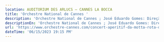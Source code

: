 ```yaml
---
location: AUDITORIUM DES ARLUCS – CANNES LA BOCCA
title: 'Orchestre National de Cannes '
description: 'Orchestre National de Cannes ; José Eduardo Gomes: Direção'
descriptionEn: 'Orchestre National de Cannes ; José Eduardo Gomes: Direction'
url: 'https://www.orchestre-cannes.com/concert-aperitif-da-motta-rota-dvorak'
dateTime: '06/15/2023 19:15 PM'
---
```


